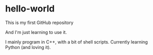 # hello-world
This is my first GitHub repository

And I'm just learning to use it.

I mainly program in C++, with a bit of shell scripts. Currently learning Python (and loving it).
